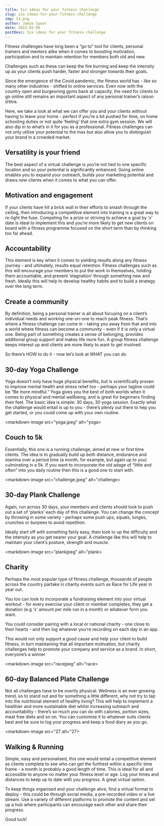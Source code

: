 ```yaml
---
title: Six ideas for your fitness challenge
slug: six-ideas-for-your-fitness-challenge
img: 23.png
author: Jamie Spoor
date: 2022-02-09
postDesc: Six ideas for your fitness challenge
---
```

Fitness challenges have long been a “go to” tool for clients, personal trainers and mentors alike when it comes to boosting motivation, participation and to maintain retention for members both old and new.

Challenges such as these can keep the fire burning and keep the intensity up as your clients push harder, faster and stronger towards their goals.

Since the emergence of the Covid pandemic, the fitness world has - like so many other industries - shifted to online services. Even now with the country open and burgeoning gyms back at capacity, the need for clients to go online still remains an important aspect of any personal trainer’s raison d’être.

Here, we take a look at what we can offer you and your clients without having to leave your home - perfect if you’re a bit pushed for time, on home schooling duties or not quite ‘feeling’ that one extra gym session. We will also dip in to what’s in it for you as a professional. Fitness challenges can not only utilise your potential to the max but also allow you to distinguish your brand in a crowded market.

## Versatility is your friend

The best aspect of a virtual challenge is you’re not tied to one specific location and so your potential is significantly enhanced. Going online enables you to expand your outreach, builds your marketing potential and draws new clients when it comes to what you can offer.

## Motivation and engagement

If your clients have hit a brick wall in their efforts to smash through the ceiling, then introducing a competitive element into training is a great way to re-light the fuse. Competing for a prize or striving to achieve a goal by ‘x’ date is ideal to implement this and you’re more likely to get new clients on board with a fitness programme focused on the short term than by thinking too far ahead.

## Accountability

This element is key when it comes to yielding results along any fitness journey - and ultimately, results equal retention. Fitness challenges such as this will encourage your members to put the work in themselves, holding them accountable, and prevent ‘stagnation’ through something new and fresh. Ideally this will help to develop healthy habits and to build a strategy over the long term.

## Create a community

By definition, being a personal trainer is all about focusing on a client’s individual needs and working one-on-one to reach peak fitness. That’s where a fitness challenge can come in - taking you away from that and into a world where fitness can become a community - even if it is only a virtual one. Being part of something creates a sense of belonging, provides additional group support and makes life more fun. A group fitness challenge keeps interest up and clients are more likely to want to get involved.

So there’s HOW to do it - now let’s look at WHAT you can do

## 30-day Yoga Challenge

Yoga doesn’t only have huge physical benefits, but is scientifically proven to improve mental health and stress relief too - perhaps your tagline could be “Be more mindful.” Yoga gives you the best of both worlds when it comes to physical and mental wellbeing, and is great for beginners finding their feet. The basic idea is simple: 30 days, 30 yoga session. Exactly what the challenge would entail is up to you - there’s plenty out there to hep you get started, or you could come up with your own routine.



<markdown-image src="yoga.jpeg" alt="yoga></markdown-image>

## Couch to 5k

Essentially, this one is a running challenge, aimed at new or first time clients. The idea is to gradually build up both distance, endurance and stamina over a period time (a month, for example, but again up to you) culminating in a 5k. If you want to incorporate the old adage of “little and often” into you daily routine then this is a good one to start with.



<markdown-image src="challenge.jpeg" alt="challenge></markdown-image>

## 30-day Plank Challenge

Again, run across 30 days, your members and clients should look to push out a set of ‘planks’ each day of this challenge. You can change the concept by throwing in some variety - perhaps some push ups, squats, lunges, crunches or burpees to avoid repetition.

Ideally start off with something fairly easy, then look to up the difficulty and the intensity as you get nearer your goal. A challenge like this will help to maintain your client’s posture, strength and muscle.

<markdown-image src="plankjpeg" alt="plank></markdown-image>

## Charity

Perhaps the most popular type of fitness challenge, thousands of people across the country partake in charity events such as Race for Life year in year out.

You too can look to incorporate a fundraising element into your virtual workout - for every exercise your client or member completes, they get a donation (e.g ‘x’ amount per mile run in a month) or whatever form you want.

You could consider pairing with a local or national charity - one close to their hearts - and then log whatever you’re recording on each day in an app.

This would not only support a good cause and help your client to build fitness, in turn maintaining that all important motivation, but charity challenges help to promote your company and service as a brand. In short, everyone’s a winner

<markdown-image src="racejpeg" alt="race></markdown-image>



## 60-day Balanced Plate Challenge

Not all challenges have to be overtly physical. Wellness is an ever growing trend, so to stand out and for something a little different, why not try to tap into the nutritional element of healthy living? This will help to implement a healthier and more sustainable diet whilst increasing outreach and accountability - there’s so much you can do with calories, portion sizes, meat free diets and so on. You can customise it to whatever suits clients best and be sure to log your progress and keep a food diary as you go.



<markdown-image src="27 alt="27></markdown-image>

## Walking & Running

Simple, easy and personalised, this one would entail a competitive element as clients complete to see who can get the furthest within a specific time frame - a month is probably a good length of time. This is ideal for all and accessible to anyone no matter your fitness level or age. Log your times and distances to keep up to date with you progress. A great virtual option.

To keep things organised and your challenge alive, find a virtual format to deploy - this could be through social media, a pre-recorded video or a live stream. Use a variety of different platforms to promote the content and set up a hub where participants can encourage each other and share their progress.

Good luck!